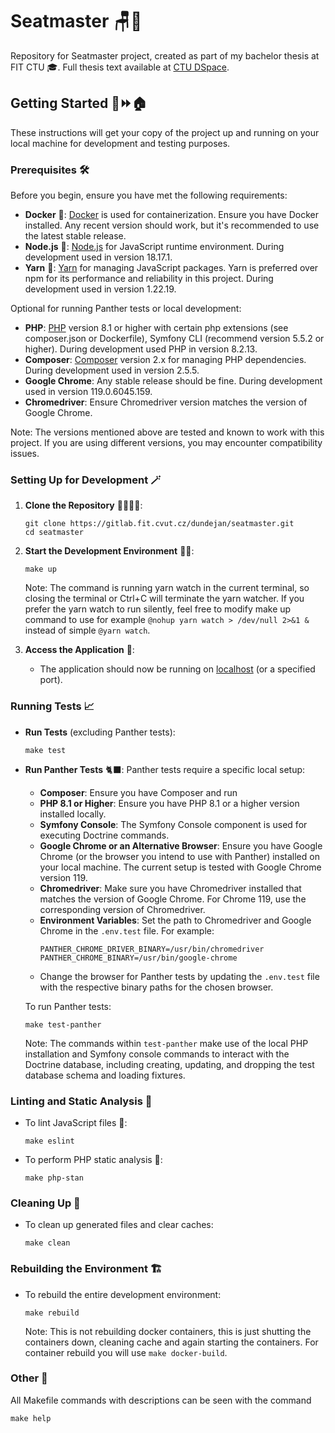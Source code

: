 # Seatmaster 🪑📅

Repository for Seatmaster project, created as part of my bachelor thesis at FIT CTU 🎓. Full thesis text available at [CTU DSpace](http://hdl.handle.net/10467/113722).

## Getting Started 🧱⏩🏠

These instructions will get your copy of the project up and running on your local machine for development and testing purposes.

### Prerequisites 🛠️

Before you begin, ensure you have met the following requirements:

- **Docker** 🐋: [Docker](https://docs.docker.com/get-docker/) is used for containerization. 
Ensure you have Docker installed. Any recent version should work, but it's recommended to use the latest stable release.
- **Node.js** 💚: [Node.js](https://nodejs.org/en/download/) for JavaScript runtime environment. During development used in version 18.17.1. 
- **Yarn** 🧶: [Yarn](https://yarnpkg.com/getting-started/install) for managing JavaScript packages. 
Yarn is preferred over npm for its performance and reliability in this project. During development used in version 1.22.19.

Optional for running Panther tests or local development: 
- **PHP**: [PHP](https://www.php.net/manual/en/install.php) version 8.1 or higher with certain php extensions
(see composer.json or Dockerfile), Symfony CLI (recommend version 5.5.2 or higher).
During development used PHP in version 8.2.13.
- **Composer**: [Composer](https://getcomposer.org/download/) version 2.x for managing PHP dependencies. 
During development used in version 2.5.5.
- **Google Chrome**: Any stable release should be fine. During development used in version 119.0.6045.159.
- **Chromedriver**: Ensure Chromedriver version matches the version of Google Chrome.

Note: The versions mentioned above are tested and known to work with this project. If you are using different versions, you may encounter compatibility issues.

### Setting Up for Development 🪄

1. **Clone the Repository** 🙋‍♂️🙋‍♂️:
   ```
   git clone https://gitlab.fit.cvut.cz/dundejan/seatmaster.git
   cd seatmaster
   ```

2. **Start the Development Environment** 🏃‍♂️:
   ```
   make up
   ```
    Note: The command is running yarn watch in the current terminal, so closing the terminal or 
          Ctrl+C will terminate the yarn watcher. If you prefer the yarn watch to run silently, feel free to modify 
          make up command to use for example `@nohup yarn watch > /dev/null 2>&1 &` instead of simple `@yarn watch`.


3. **Access the Application** 🕺:
   - The application should now be running on [localhost](http://localhost) (or a specified port).

### Running Tests 📈

- **Run Tests** (excluding Panther tests):
  ```
  make test
  ```

- **Run Panther Tests** 🐈‍⬛:
  Panther tests require a specific local setup:
    - **Composer**: Ensure you have Composer and run 
    - **PHP 8.1 or Higher**: Ensure you have PHP 8.1 or a higher version installed locally.
    - **Symfony Console**: The Symfony Console component is used for executing Doctrine commands.
    - **Google Chrome or an Alternative Browser**: Ensure you have Google Chrome (or the browser you intend to use with Panther) installed on your local machine. The current setup is tested with Google Chrome version 119.
    - **Chromedriver**: Make sure you have Chromedriver installed that matches the version of Google Chrome. For Chrome 119, use the corresponding version of Chromedriver.
    - **Environment Variables**: Set the path to Chromedriver and Google Chrome in the `.env.test` file. For example:
      ```
      PANTHER_CHROME_DRIVER_BINARY=/usr/bin/chromedriver
      PANTHER_CHROME_BINARY=/usr/bin/google-chrome
      ```
    - Change the browser for Panther tests by updating the `.env.test` file with the respective binary paths for the chosen browser.

  To run Panther tests:
  ```
  make test-panther
  ```

  Note: The commands within `test-panther` make use of the local PHP installation and Symfony console commands to interact with the Doctrine database, including creating, updating, and dropping the test database schema and loading fixtures.

### Linting and Static Analysis 🧪

- To lint JavaScript files 🧫:
  ```
  make eslint
  ```

- To perform PHP static analysis 🔬:
  ```
  make php-stan
  ```

### Cleaning Up 🧹

- To clean up generated files and clear caches:
  ```
  make clean
  ```

### Rebuilding the Environment 🏗️

- To rebuild the entire development environment:
  ```
  make rebuild
  ```
  Note: This is not rebuilding docker containers, this is just shutting the containers down, cleaning cache and again starting the containers.
        For container rebuild you will use `make docker-build`.

### Other 📜

All Makefile commands with descriptions can be seen with the command
```
make help
```
